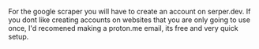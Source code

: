 For the google scraper you will have to create an account on serper.dev. If you dont like creating accounts on websites that you are only going to use once, I'd recomened making a proton.me email, its free and very quick setup.
